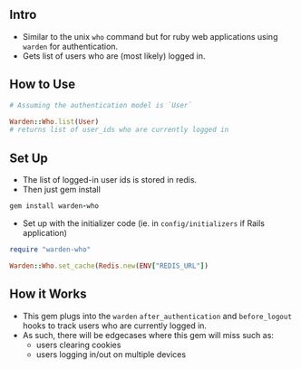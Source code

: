 ## Intro

- Similar to the unix `who` command but for ruby web applications using `warden` for authentication.
- Gets list of users who are (most likely) logged in.

## How to Use

```rb
# Assuming the authentication model is `User`

Warden::Who.list(User)
# returns list of user_ids who are currently logged in
```

## Set Up

- The list of logged-in user ids is stored in redis.
- Then just gem install

```rb
gem install warden-who
```

- Set up with the initializer code (ie. in `config/initializers` if Rails application)
```rb
require "warden-who"

Warden::Who.set_cache(Redis.new(ENV["REDIS_URL"])
```

## How it Works
- This gem plugs into the `warden` `after_authentication` and `before_logout` hooks to track users who are currently logged in.
- As such, there will be edgecases where this gem will miss such as:
  - users clearing cookies
  - users logging in/out on multiple devices

